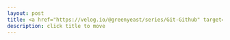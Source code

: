 ```yaml
---
layout: post
title: <a href="https://velog.io/@greenyeast/series/Git-Github" target="_blank">Git-GitHub</a> 
description: click title to move
---
```



